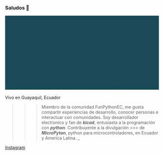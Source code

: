 ### Saludos 👋

![Gif, joselaica ](https://github.com/jlaica/jlaica/blob/main/joselaica.gif)

Vivo en Guayaquil, Ecuador

>>> Miembro de la comunidad FunPythonEC, me gusta compartir experiencias de desarrollo, conocer personas e interactuar con comunidades. 
>>> Soy desarrollador electronico y fan de ***kicad***, entusiasta a la programación con ***python***. Contribuyente a la divulgación >>> de ***MicroPyton***, python para microcontroladores, en Ecuador y America Latina.
>>> _

[Instagram ](https://www.instagram.com/joselaica.code.pcb/)
